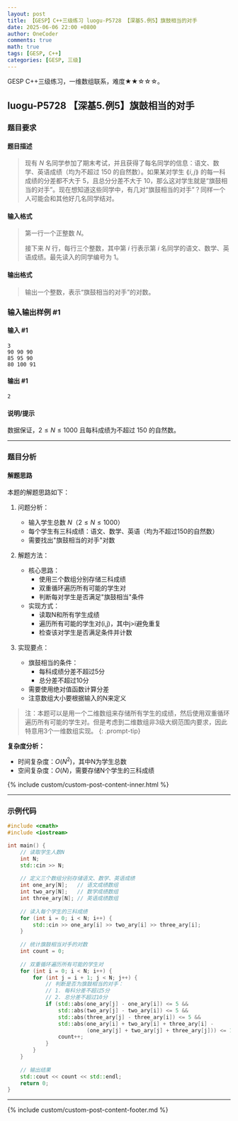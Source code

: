 ```yaml
---
layout: post
title: 【GESP】C++三级练习 luogu-P5728 【深基5.例5】旗鼓相当的对手
date: 2025-06-06 22:00 +0800
author: OneCoder
comments: true
math: true
tags: [GESP, C++]
categories: [GESP, 三级]
---
```

GESP C++三级练习，一维数组联系，难度★★☆☆☆。

<!--more-->

## luogu-P5728 【深基5.例5】旗鼓相当的对手

### 题目要求

#### 题目描述

>现有 $N$ 名同学参加了期末考试，并且获得了每名同学的信息：语文、数学、英语成绩（均为不超过 $150$ 的自然数）。如果某对学生 $\lang i,j\rang$ 的每一科成绩的分差都不大于 $5$，且总分分差不大于 $10$，那么这对学生就是“旗鼓相当的对手”。现在想知道这些同学中，有几对“旗鼓相当的对手”？同样一个人可能会和其他好几名同学结对。

#### 输入格式

>第一行一个正整数 $N$。
>
>接下来 $N$ 行，每行三个整数，其中第 $i$ 行表示第 $i$ 名同学的语文、数学、英语成绩。最先读入的同学编号为 $1$。

#### 输出格式

>输出一个整数，表示“旗鼓相当的对手”的对数。

### 输入输出样例 #1

#### 输入 #1

```plaintext
3
90 90 90
85 95 90
80 100 91
```

#### 输出 #1

```plaintext
2
```

#### 说明/提示

数据保证，$2 \le N\le 1000$ 且每科成绩为不超过 $150$ 的自然数。

---

### 题目分析

#### 解题思路

本题的解题思路如下：

1. 问题分析：
   - 输入学生总数 $N$（$2 \le N \le 1000$）
   - 每个学生有三科成绩：语文、数学、英语（均为不超过150的自然数）
   - 需要找出"旗鼓相当的对手"对数

2. 解题方法：
   - 核心思路：
     - 使用三个数组分别存储三科成绩
     - 双重循环遍历所有可能的学生对
     - 判断每对学生是否满足"旗鼓相当"条件
   - 实现方式：
     - 读取N和所有学生成绩
     - 遍历所有可能的学生对(i,j)，其中j>i避免重复
     - 检查该对学生是否满足条件并计数

3. 实现要点：
   - 旗鼓相当的条件：
     - 每科成绩分差不超过5分
     - 总分差不超过10分
   - 需要使用绝对值函数计算分差
   - 注意数组大小要根据输入的N来定义

>注：本题可以是用一个二维数组来存储所有学生的成绩，然后使用双重循环遍历所有可能的学生对。但是考虑到二维数组非3级大纲范围内要求，因此特意用3个一维数组实现。
{: .prompt-tip}

**复杂度分析：**

- 时间复杂度：$O(N^2)$，其中N为学生总数
- 空间复杂度：$O(N)$，需要存储N个学生的三科成绩

{% include custom/custom-post-content-inner.html %}

---

### 示例代码

```cpp
#include <cmath>
#include <iostream>

int main() {
    // 读取学生人数N
    int N;
    std::cin >> N;
    
    // 定义三个数组分别存储语文、数学、英语成绩
    int one_ary[N];   // 语文成绩数组
    int two_ary[N];   // 数学成绩数组
    int three_ary[N]; // 英语成绩数组
    
    // 读入每个学生的三科成绩
    for (int i = 0; i < N; i++) {
        std::cin >> one_ary[i] >> two_ary[i] >> three_ary[i];
    }
    
    // 统计旗鼓相当对手的对数
    int count = 0;
    
    // 双重循环遍历所有可能的学生对
    for (int i = 0; i < N; i++) {
        for (int j = i + 1; j < N; j++) {
            // 判断是否为旗鼓相当的对手：
            // 1. 每科分差不超过5分
            // 2. 总分差不超过10分
            if (std::abs(one_ary[j] - one_ary[i]) <= 5 &&
                std::abs(two_ary[j] - two_ary[i]) <= 5 &&
                std::abs(three_ary[j] - three_ary[i]) <= 5 &&
                std::abs(one_ary[i] + two_ary[i] + three_ary[i] -
                         (one_ary[j] + two_ary[j] + three_ary[j])) <= 10) {
                count++;
            }
        }
    }
    
    // 输出结果
    std::cout << count << std::endl;
    return 0;
}
```

---

{% include custom/custom-post-content-footer.md %}
